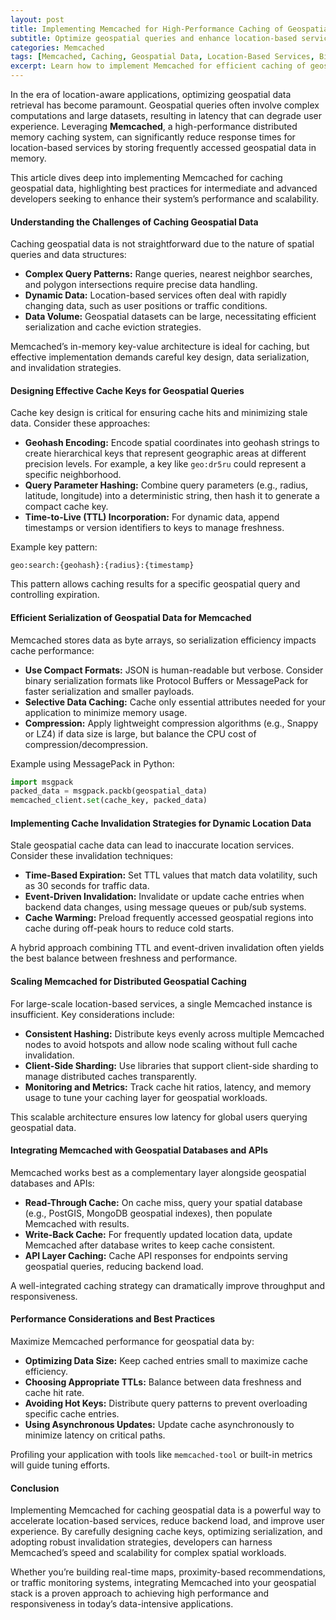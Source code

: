 ```yaml
---
layout: post
title: Implementing Memcached for High-Performance Caching of Geospatial Data and Location-Based Services
subtitle: Optimize geospatial queries and enhance location-based services with Memcached caching strategies
categories: Memcached
tags: [Memcached, Caching, Geospatial Data, Location-Based Services, Big Data, Distributed Systems, Performance Optimization]
excerpt: Learn how to implement Memcached for efficient caching of geospatial data to accelerate location-based services and improve system scalability.
---
```

In the era of location-aware applications, optimizing geospatial data retrieval has become paramount. Geospatial queries often involve complex computations and large datasets, resulting in latency that can degrade user experience. Leveraging **Memcached**, a high-performance distributed memory caching system, can significantly reduce response times for location-based services by storing frequently accessed geospatial data in memory.

This article dives deep into implementing Memcached for caching geospatial data, highlighting best practices for intermediate and advanced developers seeking to enhance their system’s performance and scalability.

#### Understanding the Challenges of Caching Geospatial Data

Caching geospatial data is not straightforward due to the nature of spatial queries and data structures:

- **Complex Query Patterns:** Range queries, nearest neighbor searches, and polygon intersections require precise data handling.
- **Dynamic Data:** Location-based services often deal with rapidly changing data, such as user positions or traffic conditions.
- **Data Volume:** Geospatial datasets can be large, necessitating efficient serialization and cache eviction strategies.

Memcached’s in-memory key-value architecture is ideal for caching, but effective implementation demands careful key design, data serialization, and invalidation strategies.

#### Designing Effective Cache Keys for Geospatial Queries

Cache key design is critical for ensuring cache hits and minimizing stale data. Consider these approaches:

- **Geohash Encoding:** Encode spatial coordinates into geohash strings to create hierarchical keys that represent geographic areas at different precision levels. For example, a key like `geo:dr5ru` could represent a specific neighborhood.
- **Query Parameter Hashing:** Combine query parameters (e.g., radius, latitude, longitude) into a deterministic string, then hash it to generate a compact cache key.
- **Time-to-Live (TTL) Incorporation:** For dynamic data, append timestamps or version identifiers to keys to manage freshness.

Example key pattern:

```
geo:search:{geohash}:{radius}:{timestamp}
```

This pattern allows caching results for a specific geospatial query and controlling expiration.

#### Efficient Serialization of Geospatial Data for Memcached

Memcached stores data as byte arrays, so serialization efficiency impacts cache performance:

- **Use Compact Formats:** JSON is human-readable but verbose. Consider binary serialization formats like Protocol Buffers or MessagePack for faster serialization and smaller payloads.
- **Selective Data Caching:** Cache only essential attributes needed for your application to minimize memory usage.
- **Compression:** Apply lightweight compression algorithms (e.g., Snappy or LZ4) if data size is large, but balance the CPU cost of compression/decompression.

Example using MessagePack in Python:

```python
import msgpack
packed_data = msgpack.packb(geospatial_data)
memcached_client.set(cache_key, packed_data)
```

#### Implementing Cache Invalidation Strategies for Dynamic Location Data

Stale geospatial cache data can lead to inaccurate location services. Consider these invalidation techniques:

- **Time-Based Expiration:** Set TTL values that match data volatility, such as 30 seconds for traffic data.
- **Event-Driven Invalidation:** Invalidate or update cache entries when backend data changes, using message queues or pub/sub systems.
- **Cache Warming:** Preload frequently accessed geospatial regions into cache during off-peak hours to reduce cold starts.

A hybrid approach combining TTL and event-driven invalidation often yields the best balance between freshness and performance.

#### Scaling Memcached for Distributed Geospatial Caching

For large-scale location-based services, a single Memcached instance is insufficient. Key considerations include:

- **Consistent Hashing:** Distribute keys evenly across multiple Memcached nodes to avoid hotspots and allow node scaling without full cache invalidation.
- **Client-Side Sharding:** Use libraries that support client-side sharding to manage distributed caches transparently.
- **Monitoring and Metrics:** Track cache hit ratios, latency, and memory usage to tune your caching layer for geospatial workloads.

This scalable architecture ensures low latency for global users querying geospatial data.

#### Integrating Memcached with Geospatial Databases and APIs

Memcached works best as a complementary layer alongside geospatial databases and APIs:

- **Read-Through Cache:** On cache miss, query your spatial database (e.g., PostGIS, MongoDB geospatial indexes), then populate Memcached with results.
- **Write-Back Cache:** For frequently updated location data, update Memcached after database writes to keep cache consistent.
- **API Layer Caching:** Cache API responses for endpoints serving geospatial queries, reducing backend load.

A well-integrated caching strategy can dramatically improve throughput and responsiveness.

#### Performance Considerations and Best Practices

Maximize Memcached performance for geospatial data by:

- **Optimizing Data Size:** Keep cached entries small to maximize cache efficiency.
- **Choosing Appropriate TTLs:** Balance between data freshness and cache hit rate.
- **Avoiding Hot Keys:** Distribute query patterns to prevent overloading specific cache entries.
- **Using Asynchronous Updates:** Update cache asynchronously to minimize latency on critical paths.

Profiling your application with tools like `memcached-tool` or built-in metrics will guide tuning efforts.

#### Conclusion

Implementing Memcached for caching geospatial data is a powerful way to accelerate location-based services, reduce backend load, and improve user experience. By carefully designing cache keys, optimizing serialization, and adopting robust invalidation strategies, developers can harness Memcached’s speed and scalability for complex spatial workloads.

Whether you’re building real-time maps, proximity-based recommendations, or traffic monitoring systems, integrating Memcached into your geospatial stack is a proven approach to achieving high performance and responsiveness in today’s data-intensive applications.
